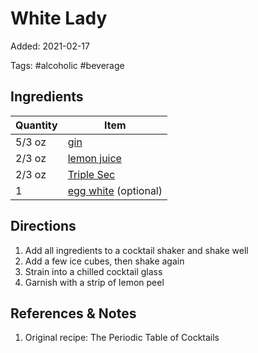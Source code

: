 # White Lady

Added: 2021-02-17

Tags: #alcoholic #beverage

## Ingredients

| Quantity | Item                                            |
| -------- | ----------------------------------------------- |
| 5/3 oz   | [gin](../_ingredients/gin.md)                   |
| 2/3 oz   | [lemon juice](../_ingredients/lemon%20juice.md) |
| 2/3 oz   | [Triple Sec](../_ingredients/triple-sec.md)     |
| 1        | [egg white](../_ingredients/egg.md) (optional)  |

## Directions

1. Add all ingredients to a cocktail shaker and shake well
2. Add a few ice cubes, then shake again
3. Strain into a chilled cocktail glass
4. Garnish with a strip of lemon peel

## References & Notes

1. Original recipe: The Periodic Table of Cocktails
